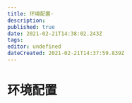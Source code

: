 ```yaml
---
title: 环境配置·
description: 
published: true
date: 2021-02-21T14:38:02.243Z
tags: 
editor: undefined
dateCreated: 2021-02-21T14:37:59.839Z
---
```


# 环境配置
